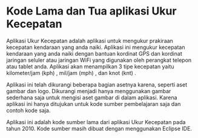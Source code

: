 # Kode Lama dan Tua aplikasi Ukur Kecepatan
Aplikasi Ukur Kecepatan adalah aplikasi untuk mengukur prakiraan kecepatan kendaraan yang anda naiki. Aplikasi ini mengukur kecepatan kendaraan yang anda naiki dengan bantuan kordinat GPS dan kordinat jaringan seluler atau jaringan WiFi yang digunakan oleh perangkat telepon atau tablet anda. Aplikasi akan menampilkan 3 tipe kecepatan yaitu kilometer/jam (kph) , mil/jam (mph) , dan knot (knt) .

Aplikasi ini telah dikurangi beberapa bagian asetnya karena, seperti aset gambar dan logo. Dikurangi menjadi hanya menggunakan gambar sederhana saja untuk mengisi aset gambar di dalam aplikasi. Karena aplikasi ini hanya ditujukan untuk kode sumber pembelajaran saja dan contoh kode saja.

Aplikasi ini adalah kode sumber lama dari aplikasi Ukur Kecepatan pada tahun 2010. Kode sumber masih dibuat dengan menggunakan Eclipse IDE.
